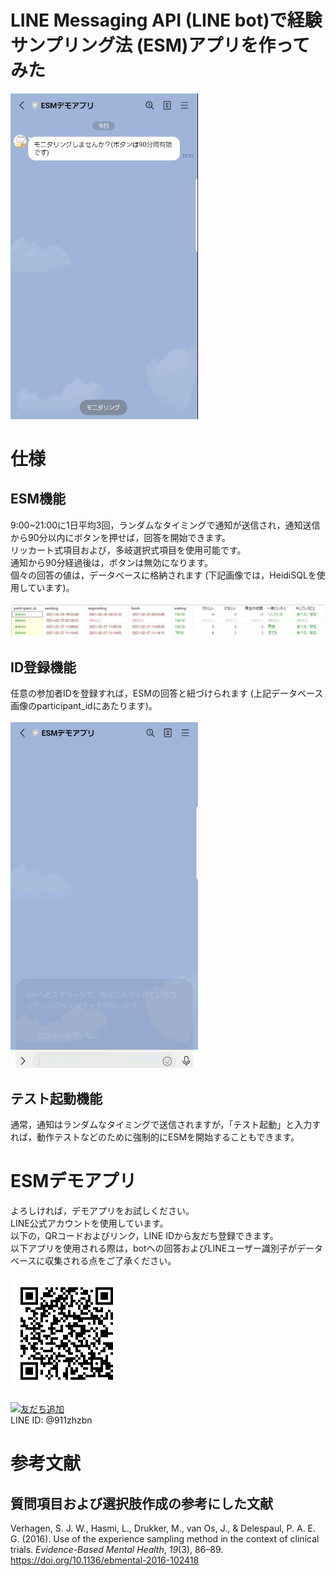 # LINE Messaging API (LINE bot)で経験サンプリング法 (ESM)アプリを作ってみた
<img src="res/demonstration.gif" width="300" alt="demonstration.gif"><br>
# 仕様
## ESM機能
9:00~21:00に1日平均3回，ランダムなタイミングで通知が送信され，通知送信から90分以内にボタンを押せば，回答を開始できます。  
リッカート式項目および，多岐選択式項目を使用可能です。  
通知から90分経過後は，ボタンは無効になります。  
個々の回答の値は，データベースに格納されます (下記画像では，HeidiSQLを使用しています)。<br><br>
![db.jpg](/res/db.jpg)
## ID登録機能
任意の参加者IDを登録すれば，ESMの回答と紐づけられます (上記データベース画像のparticipant_idにあたります)。<br><br>
<img src="res/id.gif" width="300" alt="id.gif"><br>
## テスト起動機能
通常，通知はランダムなタイミングで送信されますが，「テスト起動」と入力すれば，動作テストなどのために強制的にESMを開始することもできます。
# ESMデモアプリ
よろしければ，デモアプリをお試しください。  
LINE公式アカウントを使用しています。  
以下の，QRコードおよびリンク，LINE IDから友だち登録できます。  
以下アプリを使用される際は，botへの回答およびLINEユーザー識別子がデータベースに収集される点をご了承ください。<br><br>
![qr.png](/res/qr.png)
<br><br>
<a href="https://lin.ee/rLfiEMh"><img src="https://scdn.line-apps.com/n/line_add_friends/btn/ja.png" alt="友だち追加" height="36" border="0"></a><br>
LINE ID: @911zhzbn
# 参考文献
## 質問項目および選択肢作成の参考にした文献
Verhagen, S. J. W., Hasmi, L., Drukker, M., van Os, J., & Delespaul, P. A. E. G. (2016). Use of the experience sampling method in the context of clinical trials. *Evidence-Based Mental Health*, *19*(3), 86–89. https://doi.org/10.1136/ebmental-2016-102418